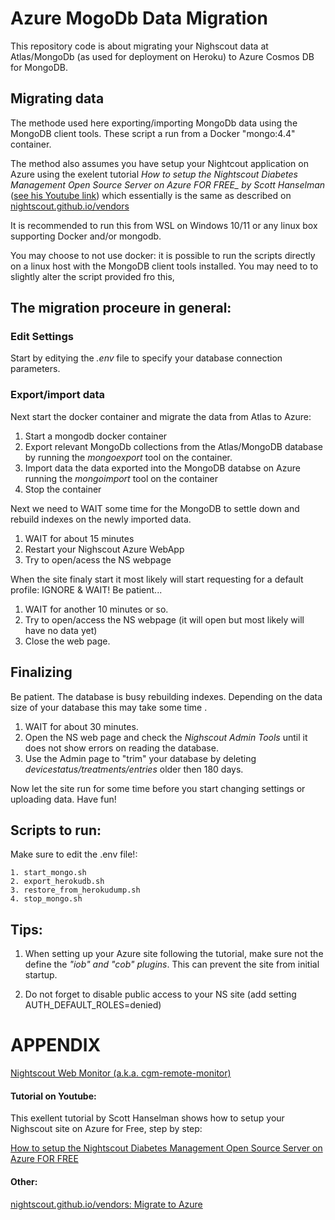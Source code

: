 
# Azure MogoDb Data Migration #

This repository code is about migrating your Nighscout data at Atlas/MongoDb (as used for deployment on Heroku) to Azure Cosmos DB for MongoDB.

## Migrating data ##

The methode used here exporting/importing MongoDb data using the MongoDB client tools. These script a run from a Docker "mongo:4.4" container.

The method also assumes you have setup your Nightcout application on Azure using the exelent tutorial *How to setup the Nightscout Diabetes Management Open Source Server on Azure FOR FREE_ by Scott Hanselman* ([see his Youtube link](#appendix)) which essentially is the same as described on [nightscout.github.io/vendors](#appendix)

It is recommended to run this from WSL on Windows 10/11 or any linux box supporting Docker and/or mongodb.

You may choose to not use docker: it is possible to run the scripts directly on a linux host with the MongoDB client tools installed. You may need to to slightly alter the script provided fro this,

## The migration proceure in general:

### Edit Settings
Start by editying the _.env_ file to specify your database connection parameters.

### Export/import data
Next start the docker container and migrate the data from Atlas to Azure:

1. Start a mongodb docker container
2. Export relevant MongoDb collections from the Atlas/MongoDB database by running the _mongoexport_ tool on the container.
3. Import data the data exported into the MongoDB databse on Azure running the _mongoimport_ tool on the container
4. Stop the container

Next we need to WAIT some time for the MongoDB to settle down and rebuild indexes on the newly imported data.

1. WAIT for about 15 minutes
2. Restart your Nighscout Azure WebApp
3. Try to open/acess the NS webpage

When the site finaly start it most likely will start requesting for a default profile: IGNORE & WAIT!
Be patient...

1. WAIT for another 10 minutes or so.
2. Try to open/access the NS webpage (it will open but most likely will have no data yet)
3. Close the web page.

## Finalizing
Be patient. The database is busy rebuilding indexes. Depending on the data size of your database this may take some time .

1. WAIT for about 30 minutes.
2. Open the NS web page and check the _Nighscout Admin Tools_ until it does not show errors on reading the database.
3. Use the Admin page to "trim" your database by deleting _devicestatus/treatments/entries_ older then 180 days.

Now let the site run for some time before you start changing settings or uploading data.
Have fun!

## Scripts to run:
Make sure to edit the .env file!:

    1. start_mongo.sh
    2. export_herokudb.sh
    3. restore_from_herokudump.sh
    4. stop_mongo.sh

## Tips:

1. When setting up your Azure site following the tutorial, make sure not the define the _"iob" and "cob" plugins_. This can prevent the site from initial startup.

2. Do not forget to disable public access to your NS site (add setting AUTH_DEFAULT_ROLES=denied)

# APPENDIX #

[Nightscout Web Monitor (a.k.a. cgm-remote-monitor)](https://github.com/nightscout/cgm-remote-monitor)

#### Tutorial on Youtube:
This exellent tutorial by Scott Hanselman shows how to setup your Nighscout site on Azure for Free, step by step:

[How to setup the Nightscout Diabetes Management Open Source Server on Azure FOR FREE](https://youtu.be/EDADrteGBnY)

#### Other:

[nightscout.github.io/vendors: Migrate to Azure](http://nightscout.github.io/vendors/azure/migrate/)

